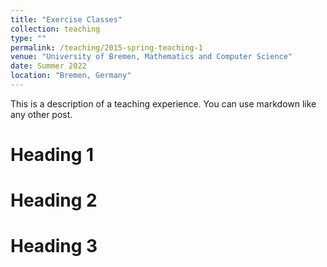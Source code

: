```yaml
---
title: "Exercise Classes"
collection: teaching
type: ""
permalink: /teaching/2015-spring-teaching-1
venue: "University of Bremen, Mathematics and Computer Science"
date: Summer 2022
location: "Bremen, Germany"
---
```


This is a description of a teaching experience. You can use markdown like any other post.

Heading 1
======

Heading 2
======

Heading 3
======
